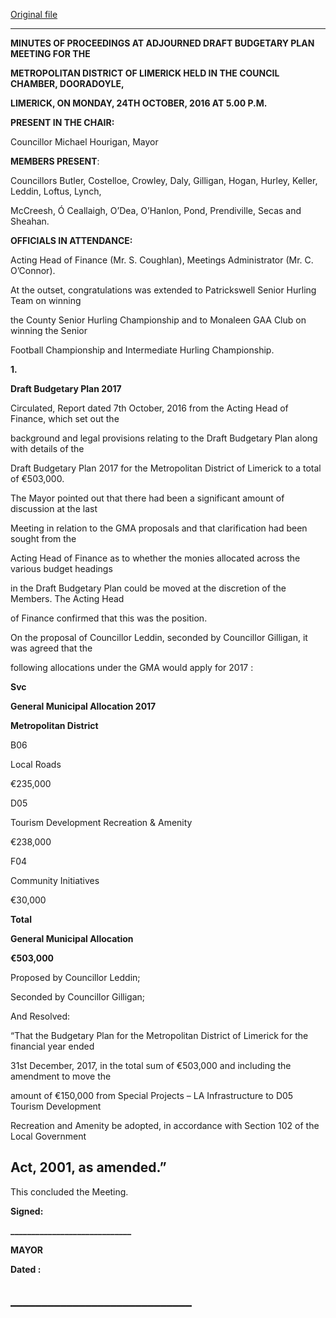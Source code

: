 [Original file](https://beta.limerick.ie/sites/default/files/media/documents/2017-04/minutes_of_adjourned_draft_budgetary_plan_meeting_24th_october_2016.pdf)

---
**MINUTES OF PROCEEDINGS AT ADJOURNED DRAFT BUDGETARY PLAN MEETING FOR THE**

**METROPOLITAN DISTRICT OF LIMERICK HELD IN THE COUNCIL CHAMBER, DOORADOYLE,**

**LIMERICK, ON MONDAY, 24TH OCTOBER, 2016 AT 5.00 P.M.**

**PRESENT IN THE CHAIR:**

Councillor Michael Hourigan, Mayor

**MEMBERS PRESENT**:

Councillors Butler, Costelloe, Crowley, Daly, Gilligan, Hogan, Hurley, Keller, Leddin, Loftus, Lynch,

McCreesh, Ó Ceallaigh, O’Dea, O’Hanlon, Pond, Prendiville, Secas and Sheahan.

**OFFICIALS IN ATTENDANCE:**

Acting Head of Finance (Mr. S. Coughlan), Meetings Administrator (Mr. C. O’Connor).

At the outset, congratulations was extended to Patrickswell Senior Hurling Team on winning

the County Senior Hurling Championship and to Monaleen GAA Club on winning the Senior

Football Championship and Intermediate Hurling Championship.

**1.**

**Draft Budgetary Plan 2017**

Circulated, Report dated 7th October, 2016 from the Acting Head of Finance, which set out the

background and legal provisions relating to the Draft Budgetary Plan along with details of the

Draft Budgetary Plan 2017 for the Metropolitan District of Limerick to a total of €503,000.

The Mayor pointed out that there had been a significant amount of discussion at the last

Meeting in relation to the GMA proposals and that clarification had been sought from the

Acting Head of Finance as to whether the monies allocated across the various budget headings

in the Draft Budgetary Plan could be moved at the discretion of the Members. The Acting Head

of Finance confirmed that this was the position.

On the proposal of Councillor Leddin, seconded by Councillor Gilligan, it was agreed that the

following allocations under the GMA would apply for 2017 :

**Svc**

**General Municipal Allocation 2017**

**Metropolitan District**

B06

Local Roads

€235,000

D05

Tourism Development Recreation & Amenity

€238,000

F04

Community Initiatives

€30,000

**Total**

**General Municipal Allocation**

**€503,000**

Proposed by Councillor Leddin;

Seconded by Councillor Gilligan;

And Resolved:

“That the Budgetary Plan for the Metropolitan District of Limerick for the financial year ended

31st December, 2017, in the total sum of €503,000 and including the amendment to move the

amount of €150,000 from Special Projects – LA Infrastructure to D05 Tourism Development

Recreation and Amenity be adopted, in accordance with Section 102 of the Local Government

Act, 2001, as amended.”
---
This concluded the Meeting.

**Signed:**

**\_\_\_\_\_\_\_\_\_\_\_\_\_\_\_\_\_\_\_\_\_\_\_\_\_\_\_\_\_**

**MAYOR**

**Dated :**

**\_\_\_\_\_\_\_\_\_\_\_\_\_\_\_\_\_\_\_\_\_\_\_\_\_\_\_\_\_**
---
